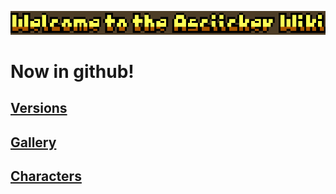 ![Welcome to the Asciicker Wiki](https://github.com/Gabrieldd001/asciicker-wiki/blob/master/juice/Wiki%20buttons.png)
# Now in github!

## [Versions](https://github.com/Gabrieldd001/asciicker-wiki/blob/master/juice/fuck.md)
## [Gallery]()
## [Characters]()

